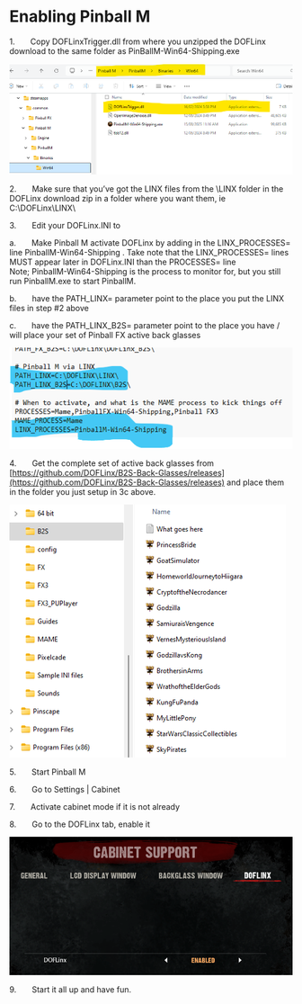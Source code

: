 # Enabling Pinball M


1.       Copy DOFLinxTrigger.dll from where you unzipped the DOFLinx download to the same folder as PinBallM-Win64-Shipping.exe

![](../img/media/PinballM_DLL_Location.png)

2.       Make sure that you’ve got the LINX files from the \\LINX folder in the DOFLinx download zip in a folder where you want them, ie C:\\DOFLinx\\LINX\\

3.       Edit your DOFLinx.INI to

a.       Make Pinball M activate DOFLinx by adding in the LINX_PROCESSES= line PinballM-Win64-Shipping . Take note that the LINX_PROCESSES= lines MUST appear later in DOFLinx.INI than the PROCESSES= line  
Note; PinballM-Win64-Shipping is the process to monitor for, but you still run PinballM.exe to start PinballM.
 
b.       have the PATH\_LINX= parameter point to the place you put the LINX files in step #2 above

c.       have the PATH\_LINX\_B2S= parameter point to the place you have / will place your set of Pinball FX active back glasses  
  
![](../img/media/PinballM_DOFLInxINI.png)
  

4.       Get the complete set of active back glasses from [https://github.com/DOFLinx/B2S-Back-Glasses/releases](https://github.com/DOFLinx/B2S-Back-Glasses/releases) and place them in the folder you just setup in 3c above.  
  
![](../img/media/PinballFX_03.png)
  

5.       Start Pinball M

6.       Go to Settings | Cabinet

7.       Activate cabinet mode if it is not already

8.       Go to the DOFLinx tab, enable it

![](../img/media/Pinball_M_DOFLinx_Enabled.png)

9.       Start it all up and have fun.

